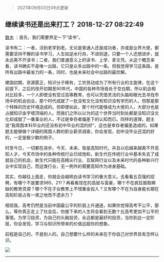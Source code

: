 > 2021年09月03日09点更新
<link rel="stylesheet" href="https://cdn.jsdelivr.net/gh/taotie6/sampleJSON@main/css/photo_show.css">


 ## 继续读书还是出来打工？ 2018-12-27 08:22:49

 [㪚木](https://www.coolapk.com/feed/9541426?shareKey=MGYwNzJlNTc2NmM2NjEzMTc0N2Q~) ：首先，我们需要界定一下“读书”。

读书有二：一者，活到老学到老。无论是普通人还是成功者，亦或是业界大佬，都需要坚持不懈的读书学习，人生如逆水行舟，不进则退，只要一个人还想进步，就永远离不开读书；二者，我们普通意义上的读书、上学、拿文凭。从这个概念来看，读书确实不是唯一出路<!--break-->，它只是众多出路中的一条。但我觉得学习这条路，是所有出路中最省力的一条，同时，也是未来社会中出路的最优解。

建国初期，资源匮乏，知识分子稀有，工农劳动成为了所有行业的主旋律，在这个前提下，之后的改开初期至90年代，中国的各种市场皆处于空白期，所以机会相对比较多，一个人即使没有受过高等教育，也可以凭借灵活的头脑和眼光去寻找市场中的机会创业，那个时代成就了一批没有文化没有知识没有学历的人，但那是那个特殊的历史环境造成的。但即使如此，那个时代能够成为大佬的人，大部分也是占据知识金字塔顶端的人。而我们之所以以为的这个世界当时到处都是没知识没文化却成就了一番事业的人，不过是幸存者偏差下的认知而已。同样的道理，题主说“我周围本科毕业的还没有初中毕业的混的好”，这也是幸存者偏差造成的。如果题主能够做个详细的周围人群的职业薪资调查，你会发现，初中没毕业还混的好的，一定是极少数的例子。

时至今日，一切都在进步。今天、未来，皆是高知时代，并且以后越来越离不开高知人才。今天市场中的各种传统行业已经饱和，新生代在传统行业中基本失去了成就自己的机会，新生代只能在高精尖行业、互联网行业以及未来时代的各种新兴行业中实现自己，而这类行业，无一例外的需要高知作为进身基础。

其实，你越往上面走，你就会会越明白读书学习的重大意义。去看看五百强的招聘，有哪个不是要求985、211？再看看现在的高层与富豪，哪个不在疯狂掘取稀缺的教育资源？哪个不在子女教育上不惜重金投入？又有哪个不在为自身能长期在高知阶层占有一席之地而不遗余力？

相信我，高考仍然是当前中国最公平的阶层上升通道，如果你觉得高考不公平，那么，等你真正走上了社会后，你接下来的人生将会看到无数个比高考更加不公平的事情。为学习投资，为自己的头脑投资，永远都是最好的投资，当你到达一定阶层，你会发现，学习与知识所带来的价值远超你的想象。

前程是自己的，不是别人的。自己想要什么样的未来在于你自己对世界具有怎样认识。 

<div class="album">
<img class="img-item" src="http://image.coolapk.com/feed/2018/1226/18/1081091_1545820685_2717@294x300.jpg" />
</div>

 ------- 

